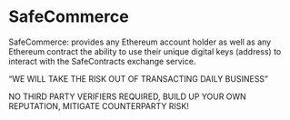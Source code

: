 # SafeCommerce

SafeCommerce: provides any Ethereum account holder as well as any Ethereum contract the ability to use their unique digital keys (address) to interact with the SafeContracts exchange service.

“WE WILL TAKE THE RISK OUT OF TRANSACTING DAILY BUSINESS”

NO THIRD PARTY VERIFIERS REQUIRED, 
BUILD UP YOUR OWN REPUTATION,
MITIGATE COUNTERPARTY RISK!

